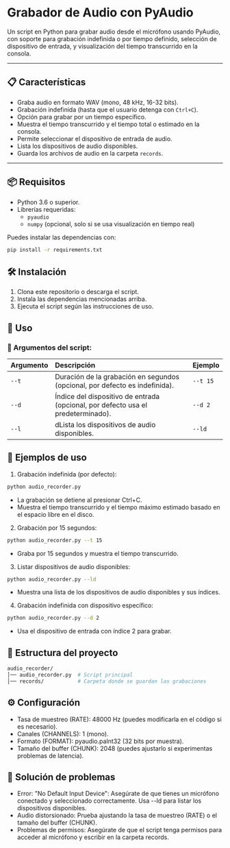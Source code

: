 # Grabador de Audio con PyAudio

Un script en Python para grabar audio desde el micrófono usando PyAudio, con soporte para grabación indefinida o por tiempo definido, selección de dispositivo de entrada, y visualización del tiempo transcurrido en la consola.

---

## 📋 Características

- Graba audio en formato WAV (mono, 48 kHz, 16-32 bits).
- Grabación indefinida (hasta que el usuario detenga con `Ctrl+C`).
- Opción para grabar por un tiempo específico.
- Muestra el tiempo transcurrido y el tiempo total o estimado en la consola.
- Permite seleccionar el dispositivo de entrada de audio.
- Lista los dispositivos de audio disponibles.
- Guarda los archivos de audio en la carpeta `records`.

---

## 📦 Requisitos

- Python 3.6 o superior.
- Librerías requeridas:
  - `pyaudio`
  - `numpy` (opcional, solo si se usa visualización en tiempo real)

Puedes instalar las dependencias con:

```bash
pip install -r requirements.txt
```

## 🛠 Instalación

1. Clona este repositorio o descarga el script.
2. Instala las dependencias mencionadas arriba.
3. Ejecuta el script según las instrucciones de uso.


## 🚀 Uso
### 📝 Argumentos del script:
| Argumento | Descripción                                                                    | Ejemplo |
|:----------|:-------------------------------------------------------------------------------|:--------|
|`--t`      |Duración de la grabación en segundos (opcional, por defecto es indefinida).     |`--t 15` |
|`--d`      |Índice del dispositivo de entrada (opcional, por defecto usa el predeterminado).|`--d 2`  |
|`--l`      |dLista los dispositivos de audio disponibles.                                   |`--ld`   |

## 🎤 Ejemplos de uso

1. Grabación indefinida (por defecto):
```bash
python audio_recorder.py
```
- La grabación se detiene al presionar Ctrl+C.
- Muestra el tiempo transcurrido y el tiempo máximo estimado basado en el espacio libre en el disco.

2. Grabación por 15 segundos:
```bash
python audio_recorder.py --t 15
```
- Graba por 15 segundos y muestra el tiempo transcurrido.

3. Listar dispositivos de audio disponibles:
```bash
python audio_recorder.py --ld
```
- Muestra una lista de los dispositivos de audio disponibles y sus índices.

4. Grabación indefinida con dispositivo específico:
```bash
python audio_recorder.py --d 2
```
- Usa el dispositivo de entrada con índice 2 para grabar.

## 📂 Estructura del proyecto
```bash
audio_recorder/
│── audio_recorder.py  # Script principal
│── records/           # Carpeta donde se guardan las grabaciones
```

## ⚙ Configuración
- Tasa de muestreo (RATE): 48000 Hz (puedes modificarla en el código si es necesario).
- Canales (CHANNELS): 1 (mono).
- Formato (FORMAT): pyaudio.paInt32 (32 bits por muestra).
- Tamaño del buffer (CHUNK): 2048 (puedes ajustarlo si experimentas problemas de latencia).

## 🔧 Solución de problemas

- Error: "No Default Input Device": Asegúrate de que tienes un micrófono conectado y seleccionado correctamente. Usa --ld para listar los dispositivos disponibles.
- Audio distorsionado: Prueba ajustando la tasa de muestreo (RATE) o el tamaño del buffer (CHUNK).
- Problemas de permisos: Asegúrate de que el script tenga permisos para acceder al micrófono y escribir en la carpeta records.